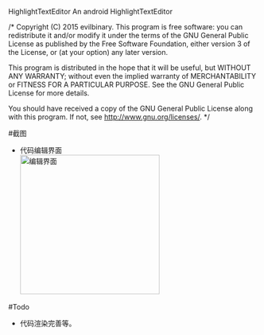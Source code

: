 HighlightTextEditor
An android HighlightTextEditor

/* Copyright (C) 2015 evilbinary. This program is free software: you can redistribute it and/or modify it under the terms of the GNU General Public License as published by the Free Software Foundation, either version 3 of the License, or (at your option) any later version.

This program is distributed in the hope that it will be useful, but WITHOUT ANY WARRANTY; without even the implied warranty of MERCHANTABILITY or FITNESS FOR A PARTICULAR PURPOSE. See the GNU General Public License for more details.

You should have received a copy of the GNU General Public License along with this program. If not, see http://www.gnu.org/licenses/. */

#截图
* 代码编辑界面 
	<br><img src="https://github.com/evilbinary/HighlightTextEditor/raw/master/data/screenshot.jpg" alt="编辑界面" style="width:280px;">

#Todo
* 代码渲染完善等。
